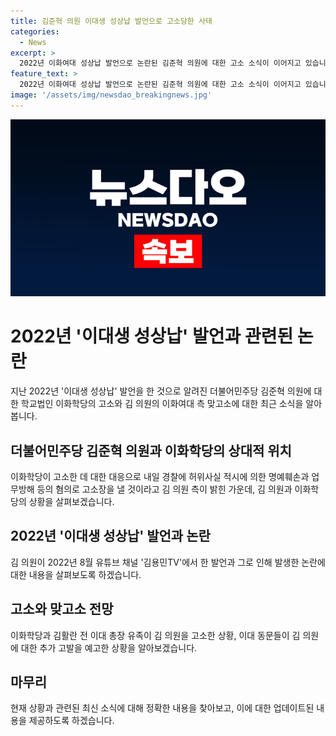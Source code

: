 ```yaml
---
title: 김준혁 의원 이대생 성상납 발언으로 고소당한 사태
categories:
  - News
excerpt: >
  2022년 이화여대 성상납 발언으로 논란된 김준혁 의원에 대한 고소 소식이 이어지고 있습니다. 이화학당이 김 의원을 고소한 데 대응하여 김 의원 측도 이화여대를 맞고소할 예정이라고 합니다. 김 의원은 경찰에 허위사실 적시에 의한 명예훼손과 업무방해 혐의로 고소장을 낼 예정이며, 이에 더해 김 의원에 대한 추가 고발이 예고되고 있습니다. 논란은 계속되고 있으며, 이화여대 학생들과 이화학당, 그리고 김활란 전 이대 총장의 유족들의 관심이 계속될 전망입니다. #김준혁 #이화여대 #고소 #논란
feature_text: >
  2022년 이화여대 성상납 발언으로 논란된 김준혁 의원에 대한 고소 소식이 이어지고 있습니다. 이화학당이 김 의원을 고소한 데 대응하여 김 의원 측도 이화여대를 맞고소할 예정이라고 합니다. 김 의원은 경찰에 허위사실 적시에 의한 명예훼손과 업무방해 혐의로 고소장을 낼 예정이며, 이에 더해 김 의원에 대한 추가 고발이 예고되고 있습니다. 논란은 계속되고 있으며, 이화여대 학생들과 이화학당, 그리고 김활란 전 이대 총장의 유족들의 관심이 계속될 전망입니다. #김준혁 #이화여대 #고소 #논란
image: '/assets/img/newsdao_breakingnews.jpg'
---
```


<p><img src="/assets/img/newsdao_breakingnews.jpg" alt="pcversion 속보" /></p>

<h1>2022년 '이대생 성상납' 발언과 관련된 논란</h1>

<p data-ke-size="size16">지난 2022년 '이대생 성상납' 발언을 한 것으로 알려진 더불어민주당 김준혁 의원에 대한 학교법인 이화학당의 고소와 김 의원의 이화여대 측 맞고소에 대한 최근 소식을 알아봅니다.</p>

<h2 data-ke-size="size26">더불어민주당 김준혁 의원과 이화학당의 상대적 위치</h2>

<p data-ke-size="size16">이화학당이 고소한 데 대한 대응으로 내일 경찰에 허위사실 적시에 의한 명예훼손과 업무방해 등의 혐의로 고소장을 낼 것이라고 김 의원 측이 밝힌 가운데, 김 의원과 이화학당의 상황을 살펴보겠습니다.</p>

<h2 data-ke-size="size26">2022년 '이대생 성상납' 발언과 논란</h2>

<p data-ke-size="size16">김 의원이 2022년 8월 유튜브 채널 '김용민TV'에서 한 발언과 그로 인해 발생한 논란에 대한 내용을 살펴보도록 하겠습니다.</p>

<h2 data-ke-size="size26">고소와 맞고소 전망</h2>

<p data-ke-size="size16">이화학당과 김활란 전 이대 총장 유족이 김 의원을 고소한 상황, 이대 동문들이 김 의원에 대한 추가 고발을 예고한 상황을 알아보겠습니다.</p>

<h2 data-ke-size="size26">마무리</h2>

<p data-ke-size="size16">현재 상황과 관련된 최신 소식에 대해 정확한 내용을 찾아보고, 이에 대한 업데이트된 내용을 제공하도록 하겠습니다.</p>


